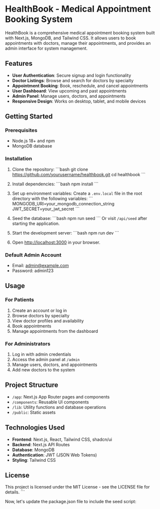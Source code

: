 # HealthBook - Medical Appointment Booking System

HealthBook is a comprehensive medical appointment booking system built with Next.js, MongoDB, and Tailwind CSS. It allows users to book appointments with doctors, manage their appointments, and provides an admin interface for system management.

## Features

- **User Authentication**: Secure signup and login functionality
- **Doctor Listings**: Browse and search for doctors by specialty
- **Appointment Booking**: Book, reschedule, and cancel appointments
- **User Dashboard**: View upcoming and past appointments
- **Admin Panel**: Manage users, doctors, and appointments
- **Responsive Design**: Works on desktop, tablet, and mobile devices

## Getting Started

### Prerequisites

- Node.js 18+ and npm
- MongoDB database

### Installation

1. Clone the repository:
   \`\`\`bash
   git clone https://github.com/yourusername/healthbook.git
   cd healthbook
   \`\`\`

2. Install dependencies:
   \`\`\`bash
   npm install
   \`\`\`

3. Set up environment variables:
   Create a `.env.local` file in the root directory with the following variables:
   \`\`\`
   MONGODB_URI=your_mongodb_connection_string
   JWT_SECRET=your_jwt_secret
   \`\`\`

4. Seed the database:
   \`\`\`bash
   npm run seed
   \`\`\`
   Or visit `/api/seed` after starting the application.

5. Start the development server:
   \`\`\`bash
   npm run dev
   \`\`\`

6. Open [http://localhost:3000](http://localhost:3000) in your browser.

### Default Admin Account

- Email: admin@example.com
- Password: admin123

## Usage

### For Patients

1. Create an account or log in
2. Browse doctors by specialty
3. View doctor profiles and availability
4. Book appointments
5. Manage appointments from the dashboard

### For Administrators

1. Log in with admin credentials
2. Access the admin panel at `/admin`
3. Manage users, doctors, and appointments
4. Add new doctors to the system

## Project Structure

- `/app`: Next.js App Router pages and components
- `/components`: Reusable UI components
- `/lib`: Utility functions and database operations
- `/public`: Static assets

## Technologies Used

- **Frontend**: Next.js, React, Tailwind CSS, shadcn/ui
- **Backend**: Next.js API Routes
- **Database**: MongoDB
- **Authentication**: JWT (JSON Web Tokens)
- **Styling**: Tailwind CSS

## License

This project is licensed under the MIT License - see the LICENSE file for details.
\`\`\`

Now, let's update the package.json file to include the seed script:
